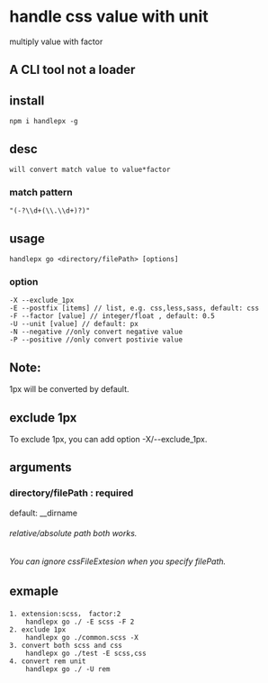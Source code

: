 # handle css value with unit
multiply value with factor 

## A CLI tool not a loader

## install
    npm i handlepx -g

## desc
    will convert match value to value*factor
### match pattern
    "(-?\\d+(\\.\\d+)?)"

## usage          
    handlepx go <directory/filePath> [options]

### option
    -X --exclude_1px 
    -E --postfix [items] // list, e.g. css,less,sass, default: css
    -F --factor [value] // integer/float , default: 0.5
    -U --unit [value] // default: px
    -N --negative //only convert negative value
    -P --positive //only convert postivie value

## Note:
1px will be converted by default.
## exclude 1px
To exclude 1px, you can add option -X/--exclude_1px.

## arguments
### directory/filePath : required
default: __dirname
###### relative/absolute path both works.
###### You can ignore cssFileExtesion when you specify filePath.

## exmaple
    1. extension:scss， factor:2
        handlepx go ./ -E scss -F 2 
    2. exclude 1px
        handlepx go ./common.scss -X 
    3. convert both scss and css
        handlepx go ./test -E scss,css
    4. convert rem unit
        handlepx go ./ -U rem



 